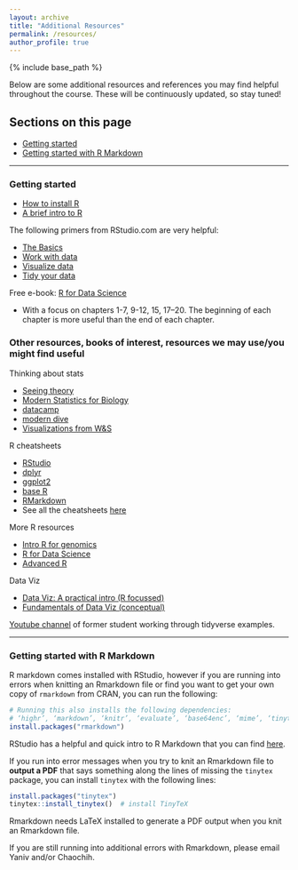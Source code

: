 ```yaml
---
layout: archive
title: "Additional Resources"
permalink: /resources/
author_profile: true
---
```


{% include base_path %}

<!-- Edit below this line -->

Below are some additional resources and references you may find helpful throughout the course. These will be continuously updated, so stay tuned!

## Sections on this page

- [Getting started](#getting-started)
- [Getting started with R Markdown](#getting-started-with-r-markdown)

---

### Getting started

- [How to install R](https://stat545.com/install.html)
- [A brief intro to R](https://stat545.com/r-basics.html)

The following primers from RStudio.com are very helpful:

- [The Basics](https://rstudio.cloud/learn/primers/1)
- [Work with data](https://rstudio.cloud/learn/primers/2)
- [Visualize data](https://rstudio.cloud/learn/primers/3)
- [Tidy your data](https://rstudio.cloud/learn/primers/4)

Free e-book: [R for Data Science](https://r4ds.had.co.nz/)

- With a focus on chapters 1-7, 9-12, 15, 17–20. The beginning of each chapter is more useful than the end of each chapter.

### Other resources, books of interest, resources we may use/you might find useful

Thinking about stats

- [Seeing theory](https://seeing-theory.brown.edu/)
- [Modern Statistics for Biology](http://web.stanford.edu/class/bios221/book/)
- [datacamp](https://www.datacamp.com/home)
- [modern dive](https://moderndive.com/)
- [Visualizations from W&S](http://www.zoology.ubc.ca/~whitlock/Kingfisher/KFhomepage.htm)

R cheatsheets

- [RStudio](https://github.com/rstudio/cheatsheets/raw/master/rstudio-ide.pdf)
- [dplyr](https://github.com/rstudio/cheatsheets/raw/master/data-transformation.pdf)
- [ggplot2](https://github.com/rstudio/cheatsheets/raw/master/data-visualization-2.1.pdf)
- [base R](http://github.com/rstudio/cheatsheets/raw/master/base-r.pdf)
- [RMarkdown](https://github.com/rstudio/cheatsheets/raw/master/rmarkdown-2.0.pdf)
- See all the cheatsheets [here](https://www.rstudio.com/resources/cheatsheets/#ide)

More R resources

- [Intro R for genomics](https://carpentrieslab.github.io/genomics-r-intro/)
- [R for Data Science](https://r4ds.had.co.nz/)
- [Advanced R](https://adv-r.hadley.nz/)

Data Viz

- [Data Viz: A practical intro (R focussed)](https://socviz.co/)
- [Fundamentals of Data Viz (conceptual)](https://serialmentor.com/dataviz/)

[Youtube channel](https://www.youtube.com/channel/UCn9LZMDf0A2m_cQHbZt9OJQ?view_as=subscriber) of former student working through tidyverse examples.

---

### Getting started with R Markdown

R markdown comes installed with RStudio, however if you are running into errors when knitting an Rmarkdown file or find you want to get your own copy of `rmarkdown` from CRAN, you can run the following:

```r
# Running this also installs the following dependencies:
# ‘highr’, ‘markdown’, ‘knitr’, ‘evaluate’, ‘base64enc’, ‘mime’, ‘tinytex’, ‘xfun’
install.packages("rmarkdown")
```

RStudio has a helpful and quick intro to R Markdown that you can find [here](https://rmarkdown.rstudio.com/articles_intro.html).

If you run into error messages when you try to knit an Rmarkdown file to **output a PDF** that says something along the lines of missing the `tinytex` package, you can install `tinytex` with the following lines:

```r
install.packages("tinytex")
tinytex::install_tinytex()  # install TinyTeX
```

Rmarkdown needs LaTeX installed to generate a PDF output when you knit an Rmarkdown file.

If you are still running into additional errors with Rmarkdown, please email Yaniv and/or Chaochih.

